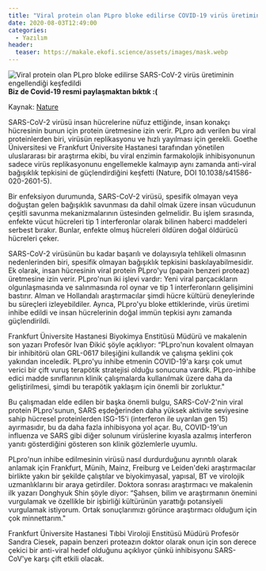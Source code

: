 ```yaml
---
title: "Viral protein olan PLpro bloke edilirse COVID-19 virüs üretiminin engellendiği bulundu"
date: 2020-08-03T12:49:00
categories:
  - Yazılım
header:
  teaser: https://makale.ekofi.science/assets/images/mask.webp
---
```

![Viral protein olan PLpro bloke edilirse SARS-CoV-2 virüs üretiminin engellendiği keşfedildi](https://makale.ekofi.science/assets/images/mask.webp) **Biz de Covid-19 resmi paylaşmaktan bıktık :(**

Kaynak: [Nature](https://www.nature.com/articles/s41586-020-2601-5) 

SARS-CoV-2 virüsü insan hücrelerine nüfuz ettiğinde, insan konakçı hücresinin bunun için protein üretmesine izin verir. PLpro adı verilen bu viral proteinlerden biri, virüsün replikasyonu ve hızlı yayılması için gerekli. Goethe Üniversitesi ve Frankfurt Üniversite Hastanesi tarafından yönetilen uluslararası bir araştırma ekibi, bu viral enzimin farmakolojik inhibisyonunun sadece virüs replikasyonunu engellemekle kalmayıp aynı zamanda anti-viral bağışıklık tepkisini de güçlendirdiğini keşfetti (Nature, DOI 10.1038/s41586-020-2601-5).

Bir enfeksiyon durumunda, SARS-CoV-2 virüsü, spesifik olmayan veya doğuştan gelen bağışıklık savunması da dahil olmak üzere insan vücudunun çeşitli savunma mekanizmalarının üstesinden gelmelidir. Bu işlem sırasında, enfekte vücut hücreleri tip 1 interferonlar olarak bilinen haberci maddeleri serbest bırakır. Bunlar, enfekte olmuş hücreleri öldüren doğal öldürücü hücreleri çeker.

SARS-CoV-2 virüsünün bu kadar başarılı ve dolayısıyla tehlikeli olmasının nedenlerinden biri, spesifik olmayan bağışıklık tepkisini baskılayabilmesidir. Ek olarak, insan hücresinin viral protein PLpro'yu (papain benzeri proteaz) üretmesine izin verir. PLpro'nun iki işlevi vardır: Yeni viral parçacıkların olgunlaşmasında ve salınmasında rol oynar ve tip 1 interferonların gelişimini bastırır. Alman ve Hollandalı araştırmacılar şimdi hücre kültürü deneylerinde bu süreçleri izleyebildiler. Ayrıca, PLpro'yu bloke ettiklerinde, virüs üretimi inhibe edildi ve insan hücrelerinin doğal immün tepkisi aynı zamanda güçlendirildi.
 
Frankfurt Üniversite Hastanesi Biyokimya Enstitüsü Müdürü ve makalenin son yazarı Profesör Ivan Đikić şöyle açıklıyor: “PLpro'nun kovalent olmayan bir inhibitörü olan GRL-0617 bileşiğini kullandık ve çalışma şeklini çok yakından inceledik. PLpro'yu inhibe etmenin COVID-19'a karşı çok umut verici bir çift vuruş terapötik stratejisi olduğu sonucuna vardık. PLpro-inhibe edici madde sınıflarının klinik çalışmalarda kullanılmak üzere daha da geliştirilmesi, şimdi bu terapötik yaklaşım için önemli bir zorluktur."

Bu çalışmadan elde edilen bir başka önemli bulgu, SARS-CoV-2'nin viral protein PLpro'sunun, SARS eşdeğerinden daha yüksek aktivite seviyesine sahip hücresel proteinlerden ISG-15'i (interferon ile uyarılan gen 15) ayırmasıdır, bu da daha fazla inhibisyona yol açar. Bu, COVID-19'un influenza ve SARS gibi diğer solunum virüslerine kıyasla azalmış interferon yanıtı gösterdiğini gösteren son klinik gözlemlerle uyumlu.

PLpro'nun inhibe edilmesinin virüsü nasıl durdurduğunu ayrıntılı olarak anlamak için Frankfurt, Münih, Mainz, Freiburg ve Leiden'deki araştırmacılar birlikte yakın bir şekilde çalıştılar ve biyokimyasal, yapısal, BT ve virolojik uzmanlıklarını bir araya getirdiler.
Doktora sonrası araştırmacı ve makalenin ilk yazarı Donghyuk Shin şöyle diyor: “Şahsen, bilim ve araştırmanın önemini vurgulamak ve özellikle bir işbirliği kültürünün yarattığı potansiyeli vurgulamak istiyorum. Ortak sonuçlarımızı görünce araştırmacı olduğum için çok minnettarım."

Frankfurt Üniversite Hastanesi Tıbbi Viroloji Enstitüsü Müdürü Profesör Sandra Ciesek, papain benzeri proteazın doktor olarak onun için son derece çekici bir anti-viral hedef olduğunu açıklıyor çünkü inhibisyonu SARS-CoV'ye karşı çift etkili olacak.
